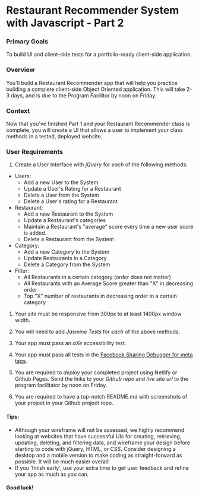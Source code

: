 # Restaurant Recommender System with Javascript - Part 2


### Primary Goals
To build UI and client-side tests for a portfolio-ready client-side application.

### Overview
You'll build a Restaurant Recommender app that will
help you practice building a complete client-side Object Oriented application. This will take 2-3 days, and is due to the Program Facilitor by noon on Friday.

### Context
Now that you've finished Part 1 and your Restaurant Recommender class is complete, you will create a UI that allows a user to implement your class methods in a tested, deployed website.

### User Requirements

1. Create a User Interface with *jQuery* for *each* of the following methods:

* Users:
    * Add a new User to the System
    * Update a User's Rating for a Restaurant
    * Delete a User from the System
    * Delete a User's rating for a Restaurant
* Restaurant:
    * Add a new Restaurant to the System
    * Update a Restaurant's categories
    * Maintain a Restaurant's "average" score every time a new user score is added.
    * Delete a Restaurant from the System
* Category:
    * Add a new Category to the System
    * Update Restaurants in a Category
    * Delete a Category from the System
* Filter:
    * All Restaurants in a certain category (order does not matter)
    * All Restaurants with an Average Score greater than "X" in decreasing order
    * Top "X" number of restaurants in decreasing order in a certain category
    
1. Your site must be responsive from 300px to at least 1400px window width.

1. You will need to add *Jasmine Tests* for *each* of the above methods.

1. Your app must pass an *aXe* accessibility test.

1. Your app must pass all tests in the [Facebook Sharing Debugger for meta tags](https://developers.facebook.com/tools/debug/).

1. You are required to *deploy* your completed project using Netlify or Github Pages. Send the links to your *Github repo* and *live site url* to the program facilitator by noon on Friday.

1. You are required to have a top-notch README.md with screenshots of your project in your Github project repo.

#### Tips:
- Although your wireframe will not be assessed, we highly recommend looking at websites that have successful UIs for creating, retrieving, updating, deleting, and filtering data, and wireframe your design before starting to code with jQuery, HTML, or CSS.  Consider designing a desktop and a mobile version to make coding as straight-forward as possible.  It will be much easier overall!
- If you 'finish early', use your extra time to get user feedback and refine your app as much as you can.

#### Good luck!

